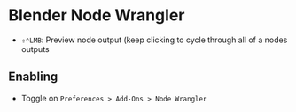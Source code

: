 # Blender Node Wrangler

- `⇧⌃LMB`: Preview node output (keep clicking to cycle through all of a nodes outputs

## Enabling

- Toggle on `Preferences > Add-Ons > Node Wrangler`
